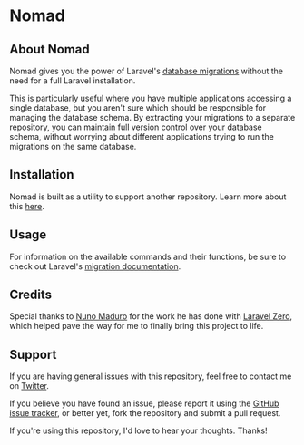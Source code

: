 # Nomad

## About Nomad

Nomad gives you the power of Laravel's [database migrations](https://laravel.com/docs/5.5/migrations) without the need for a full Laravel installation.

This is particularly useful where you have multiple applications accessing a single database, but you aren't sure which should be responsible for managing the database schema. By extracting your migrations to a separate repository, you can maintain full version control over your database schema, without worrying about different applications trying to run the migrations on the same database.

## Installation

Nomad is built as a utility to support another repository. Learn more about this [here](https://github.com/michaeldyrynda/vagabond).

## Usage

For information on the available commands and their functions, be sure to check out Laravel's [migration documentation](https://laravel.com/docs/5.5/migrations).

## Credits

Special thanks to [Nuno Maduro](https://twitter.com/enunomaduro) for the work he has done with [Laravel Zero](http://laravel-zero.com), which helped pave the way for me to finally bring this project to life.

## Support

If you are having general issues with this repository, feel free to contact me on [Twitter](https://twitter.com/michaeldyrynda).

If you believe you have found an issue, please report it using the [GitHub issue tracker](https://github.com/michaeldyrynda/nomad/issues), or better yet, fork the repository and submit a pull request.

If you're using this repository, I'd love to hear your thoughts. Thanks!
